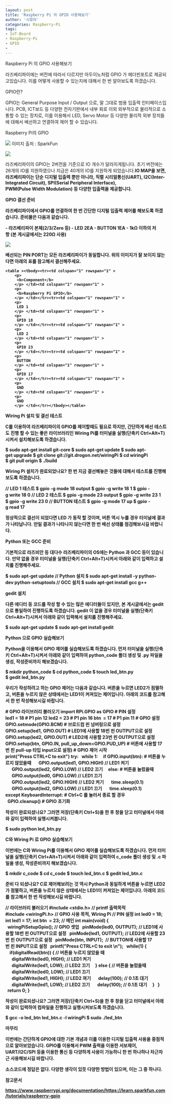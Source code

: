 ```yaml
---
layout: post
title: 'Raspberry Pi 의 GPIO 사용해보기'
author: '시류아'
categories: Raspberry-Pi
tags:
- IoT-Board
- Raspberry-Pi
- GPIO
-
---
```



<script> location.href='https://cafe.naver.com/develoid/788170' ; </script>

<p>
 <p>
  <p>
   Raspberry Pi 의 GPIO 사용해보기
  </p>
 </p>
</p>
<p>
 <p>라즈베리파이에는 버전에 따라서 다르지만 아두이노처럼 GPIO 가 헤더핀포트로 제공되고있습니다. 이를 어떻게 사용할 수 있는지에 대해서 한 번 알아보도록 하겠습니다.</p>
</p>
<p>
 <p>
  <p></p>
 </p>
</p>
<p>
 <p>
  <p>
   GPIO란?
  </p>
 </p>
</p>
<p>
 <p>GPIO는 General Purpose Input / Output 으로, 말 그대로 범용 입출력 인터페이스입니다. PCB, ICT보드 등 다양한 전자기판에서 내부 회로 이외 외부적으로 물리적으로 소통할 수 있는 장치로, 이를 이용해서 LED, Servo Motor 등 다양한 물리적 외부 장치들에 대해서 배선하고 연결하여 제어 할 수 있습니다.</p>
</p>
<p>
 <p>
  <p></p>
 </p>
</p>
<p>
 <p>
  <p>
   Raspberry Pi의 GPIO
  </p>
 </p>
</p>
<p>
 <p>
  <img src="https://dthumb-phinf.pstatic.net/?src=%22http%3A%2F%2Fblogfiles.naver.net%2FMjAxODAzMTlfMjkz%2FMDAxNTIxNDE5NzE5MjQ4.PUNskS7Y-Y9cUmT9CLLB7pRZwxBr9ELAMtHhX4uuAeog.rpIisuz_DlIz5l19VFvTLVdqi8ba6jBUIaXXfEEes8kg.JPEG.searphiel9%2Fgpiohighlight.jpg%22&amp;type=cafe_wa740">
  이미지 출처 : SparkFun
 </p>
</p>
<p>
 <p>
  <img src="https://dthumb-phinf.pstatic.net/?src=%22http%3A%2F%2Fblogfiles.naver.net%2FMjAxODAzMTlfMjcw%2FMDAxNTIxNDE5NTY0NTY4.F2d5p3_Vk1Ggzu_0VG3GcA3J2X-Dk6fHeDYcts08SuQg.ZArc2ojS2urRMo1abit2CidX6RXsCJ0x5y4H_0QSTSIg.PNG.searphiel9%2Fraspgpio.png%22&amp;type=cafe_wa740">
 </p>
</p>
<p>
 <p>라즈베리파이의 GPIO는 2버전을 기준으로 IO 개수가 달라지게됩니다. 초기 버전에는 26개의 IO를 지원하였으나 지금은 40개의 IO를 지원하게 되었습니다.<b><b>IO MAP을 보면, 라즈베리파이는 단순 디지털 입출력 뿐만 아니라, 직렬 시리얼통신(UART), I2C(Inter-Integrated Circuit), SPI(Serial Peripheral Interface), PWM(Pulse&nbsp;Width&nbsp;Modulation) 등 다양한 입출력을 제공합니다.</p>
</p>
<p>
 <p>
  <p></p>
 </p>
</p>
<p>
 <p>
  <p>
   GPIO 결선 준비
  </p>
 </p>
</p>
<p>
 <p>라즈베리파이에서 GPIO를 연결하여 한 번 간단한 디지털 입출력 제어를 해보도록 하겠습니다. 준비물은 다음과 같습니다.<b></p>
</p>
<p>
 <p>
  <p>
   -&nbsp;라즈베리파이&nbsp;본체(2/3/Zero&nbsp;등)
   <b>-&nbsp;LED&nbsp;2EA
   <b>-&nbsp;BUTTON&nbsp;1EA
   <b>-&nbsp;1kΩ&nbsp;이하의&nbsp;저항&nbsp;(본&nbsp;게시글에서는&nbsp;220Ω&nbsp;사용)
  </p>
 </p>
</p>
<p>
 <p>
  <img src="https://dthumb-phinf.pstatic.net/?src=%22http%3A%2F%2Fblogfiles.naver.net%2FMjAxODAzMTlfODkg%2FMDAxNTIxNDIyMjE4MDA1.mI0DPRvTLmXxMnPkBdwCeT_pcnUsatOTe3WqTNEHAMMg.E2b0fK-_h0usSNrypWrR11PwuiLQ94XJv5TEvmlscnog.PNG.searphiel9%2Ftestpi_breadboard.png%22&amp;type=cafe_wa740">
 </p>
</p>
<p>
 <p>배선되는 PIN PORT는 모든 라즈베리파이가 동일합니다. 위의 이미지가 잘 보이지 않는다면 아래의 표를 참고해서 결선해주세요.</p>
</p>
<p>
 <p>
  <p>
   <p>























    <table ><tbody><tr><td colspan="1" rowspan="1" >
        <p>
         <b>Component</b>
        </p> </td><td colspan="1" rowspan="1" >
        <p>
         <b>Raspberry Pi GPIO</b>
        </p> </td></tr><tr><td colspan="1" rowspan="1" >
        <p>
         LED 1
        </p> </td><td colspan="1" rowspan="1" >
        <p>
         GPIO 18
        </p> </td></tr><tr><td colspan="1" rowspan="1" >
        <p>
         LED 2
        </p> </td><td colspan="1" rowspan="1" >
        <p>
         GPIO 23
        </p> </td></tr><tr><td colspan="1" rowspan="1" >
        <p>
         BUTTON
        </p> </td><td colspan="1" rowspan="1" >
        <p>
         GPIO 17
        </p> </td></tr><tr><td colspan="1" rowspan="1" >
        <p>
         GND
        </p> </td><td colspan="1" rowspan="1" >
        <p>
         GND
        </p> </td></tr></tbody></table>
   </p>
  </p>
 </p>
</p>
<p>
 <p>
  <p></p>
 </p>
</p>
<p>
 <p>
  <p>
   Wiring Pi 설치 및 결선 테스트
  </p>
 </p>
</p>
<p>
 <p>C를 이용하여 라즈베리파이의 GPIO를 제어할때도 필요로 하지만, 간단하게 배선 테스트도 진행 할 수 있는 좋은 라이브러리인 Wiring Pi를 터미널을 실행(단축키 Ctrl+Alt+T)시켜서&nbsp;설치해보도록 하겠습니다.</p>
</p>
<p>
 <p>
  <p>
   $&nbsp;sudo&nbsp;apt-get&nbsp;install&nbsp;git-core
   <b>$&nbsp;sudo&nbsp;apt-get&nbsp;update
   <b>$&nbsp;sudo&nbsp;apt-get&nbsp;upgrade
   <b>$&nbsp;git&nbsp;clone&nbsp;git://git.drogon.net/wiringPi
   <b>$&nbsp;cd&nbsp;wiringPi
   <b>$&nbsp;git&nbsp;pull&nbsp;origin
   <b>$&nbsp;./build
  </p>
 </p>
</p>
<p>
 <p>Wiring Pi 설치가 완료되었나요? 한 번 지금 결선해놓은 것들에 대해서 테스트를 진행해보도록 하겠습니다.</p>
</p>
<p>
 <p>
  <p>
   //&nbsp;LED&nbsp;1&nbsp;테스트
   <b>$&nbsp;gpio&nbsp;-g&nbsp;mode&nbsp;18&nbsp;output
   <b>$&nbsp;gpio&nbsp;-g&nbsp;write&nbsp;18&nbsp;1
   <b>$&nbsp;gpio&nbsp;-g&nbsp;write&nbsp;18&nbsp;0
   <b>
   <b>//&nbsp;LED&nbsp;2&nbsp;테스트
   <b>$&nbsp;gpio&nbsp;-g&nbsp;mode&nbsp;23&nbsp;output
   <b>$&nbsp;gpio&nbsp;-g&nbsp;write&nbsp;23&nbsp;1
   <b>$&nbsp;gpio&nbsp;-g&nbsp;write&nbsp;23&nbsp;0
   <b>
   <b>//&nbsp;BUTTON&nbsp;테스트
   <b>$&nbsp;gpio&nbsp;-g&nbsp;mode&nbsp;17&nbsp;up
   <b>$&nbsp;gpio&nbsp;-g&nbsp;read&nbsp;17
  </p>
 </p>
</p>
<p>
 <p>정상적으로 결선이 되었다면 LED 가 동작 할 것이며, 버튼 역시 누를 경우 터미널에 결과가 나타납니다. 만일 결과가 나타나지 않는다면 한 번 배선 상태를 점검해보시길 바랍니다.</p>
</p>
<p>
 <p>
  <p></p>
 </p>
</p>
<p>
 <p>
  <p>
   Python 또는 GCC 준비
  </p>
 </p>
</p>
<p>
 <p>기본적으로 라즈비안 등 대다수 라즈베리파이의 OS에는 Python 과 GCC 등이 있습니다. 만약 없을 경우 터미널을 실행(단축키 Ctrl+Alt+T)시켜서&nbsp;아래와 같이 입력하고 설치를 진행해주세요.</p>
</p>
<p>
 <p>
  <p>
   $&nbsp;sudo&nbsp;apt-get&nbsp;update
   <b>
   <b>//&nbsp;Python&nbsp;설치
   <b>$&nbsp;sudo&nbsp;apt-get&nbsp;install&nbsp;-y&nbsp;python-dev&nbsp;python-setuptools
   <b>
   <b>//&nbsp;GCC&nbsp;설치
   <b>$&nbsp;sudo&nbsp;apt-get&nbsp;install&nbsp;gcc&nbsp;g++
  </p>
 </p>
</p>
<p>
 <p>
  <p></p>
 </p>
</p>
<p>
 <p>
  <p>
   gedit 설치
  </p>
 </p>
</p>
<p>
 <p>다른 에디터 등 코드를 작성 할 수 있는 많은 에디터들이 있지만, 본 게시글에서는 gedit으로 통일하여 진행하도록 하겠습니다. gedit 이 없을 경우 터미널을 실행(단축키 Ctrl+Alt+T)시켜서&nbsp;아래와 같이 입력해서 설치를 진행해주세요.</p>
</p>
<p>
 <p>
  <p>
   $&nbsp;sudo&nbsp;apt-get&nbsp;update
   <b>$&nbsp;sudo&nbsp;apt-get&nbsp;install&nbsp;gedit
  </p>
 </p>
</p>
<p>
 <p>
  <p></p>
 </p>
</p>
<p>
 <p>
  <p>
   Python 으로 GPIO 실습해보기
  </p>
 </p>
</p>
<p>
 <p>Python을 이용해서 GPIO 제어를 실습해보도록 하겠습니다. 먼저&nbsp;터미널을 실행(단축키 Ctrl+Alt+T)시켜서 아래와 같이 입력하여 python_code 폴더 생성 및 .py 파일을 생성, 작성준비까지 해보겠습니다.</p>
</p>
<p>
 <p>
  <p>
   $&nbsp;mkdir&nbsp;python_code
   <b>$&nbsp;cd&nbsp;python_code
   <b>$&nbsp;touch&nbsp;led_btn.py
   <b>$&nbsp;gedit&nbsp;led_btn.py
  </p>
 </p>
</p>
<p>
 <p>우리가 작성하려고 하는 GPIO 제어는 다음과 같습니다. 버튼을 누르면 LED2가 점멸하고, 버튼을 누르지 않은 상태에서는 LED1이 켜져있는 제어입니다. 아래의 코드를 참고해서 한 번 작성해보시길 바랍니다.</p>
</p>
<p>
 <p>
  <p>
   #&nbsp;GPIO&nbsp;라이브러리&nbsp;불러오기
   <b>import&nbsp;RPi.GPIO&nbsp;as&nbsp;GPIO
   <b>
   <b>#&nbsp;PIN&nbsp;설정
   <b>led1&nbsp;=&nbsp;18&nbsp;#&nbsp;P1&nbsp;pin&nbsp;12
   <b>led2&nbsp;=&nbsp;23&nbsp;#&nbsp;P1&nbsp;pin&nbsp;16
   <b>btn&nbsp;&nbsp;=&nbsp;17&nbsp;#&nbsp;P1&nbsp;pin&nbsp;11
   <b>
   <b>#&nbsp;GPIO&nbsp;설정
   <b>GPIO.setmode(GPIO.BCM)&nbsp;#&nbsp;브로드컴&nbsp;핀&nbsp;넘버링으로&nbsp;설정
   <b>GPIO.setup(led1,&nbsp;GPIO.OUT)&nbsp;#&nbsp;LED1에&nbsp;사용할&nbsp;18번&nbsp;핀&nbsp;OUTPUT으로&nbsp;설정
   <b>GPIO.setup(led2,&nbsp;GPIO.OUT)&nbsp;#&nbsp;LED2에&nbsp;사용할&nbsp;23번&nbsp;핀&nbsp;OUTPUT으로&nbsp;설정
   <b>GPIO.setup(btn,&nbsp;GPIO.IN,&nbsp;pull_up_down=GPIO.PUD_UP)&nbsp;#&nbsp;버튼에&nbsp;사용할&nbsp;17번&nbsp;핀&nbsp;pull-up&nbsp;타입&nbsp;input으로&nbsp;설정)
   <b>
   <b>#&nbsp;GPIO&nbsp;제어&nbsp;시작
   <b>print("Press&nbsp;CTRL+C&nbsp;to&nbsp;exit")
   <b>try:
   <b>&nbsp;&nbsp;while&nbsp;1:
   <b>&nbsp;&nbsp;&nbsp;&nbsp;if&nbsp;GPIO.input(btn):&nbsp;#&nbsp;버튼을&nbsp;누르지&nbsp;않았을때
   <b>&nbsp;&nbsp;&nbsp;&nbsp;&nbsp;&nbsp;GPIO.output(led1,&nbsp;GPIO.HIGH)&nbsp;//&nbsp;LED1&nbsp;켜기
   <b>&nbsp;&nbsp;&nbsp;&nbsp;&nbsp;&nbsp;GPIO.output(led2,&nbsp;GPIO.LOW)&nbsp;//&nbsp;LED2&nbsp;끄기
   <b>&nbsp;&nbsp;&nbsp;&nbsp;else:&nbsp;#&nbsp;버튼을&nbsp;눌렀을때
   <b>&nbsp;&nbsp;&nbsp;&nbsp;&nbsp;&nbsp;GPIO.output(led0,&nbsp;GPIO.LOW)&nbsp;//&nbsp;LED1&nbsp;끄기
   <b>&nbsp;&nbsp;&nbsp;&nbsp;&nbsp;&nbsp;GPIO.output(led2,&nbsp;GPIO.HIGH)&nbsp;//&nbsp;LED2&nbsp;켜기
   <b>&nbsp;&nbsp;&nbsp;&nbsp;&nbsp;&nbsp;time.sleep(0.1)
   <b>&nbsp;&nbsp;&nbsp;&nbsp;&nbsp;&nbsp;GPIO.output(led2,&nbsp;GPIO.LOW)&nbsp;//&nbsp;LED1&nbsp;끄기
   <b>&nbsp;&nbsp;&nbsp;&nbsp;&nbsp;&nbsp;time.sleep(0.1)
   <b>except&nbsp;KeyboardInterrupt:&nbsp;#&nbsp;Ctrl+C&nbsp;를&nbsp;눌러서&nbsp;종료&nbsp;할&nbsp;경우
   <b>&nbsp;&nbsp;GPIO.cleanup()&nbsp;#&nbsp;GPIO&nbsp;초기화
   <b>
   <b>
  </p>
 </p>
</p>
<p>
 <p>작성이 완료되셨나요? 그러면 저장(단축키 Ctrl+S)을 한 후 창을 닫고 터미널에서 아래와 같이 입력하여 실행시켜봅니다.</p>
</p>
<p>
 <p>
  <p>
   $&nbsp;sudo&nbsp;python&nbsp;led_btn.py
  </p>
 </p>
</p>
<p>
 <p>
  <p></p>
 </p>
</p>
<p>
 <p>
  <p>
   C와 Wiring Pi 로 GPIO 실습해보기
  </p>
 </p>
</p>
<p>
 <p>이번에는 C와 Wiring Pi를 이용해서 GPIO 제어를 실습해보도록 하겠습니다. 먼저&nbsp;터미널을 실행(단축키 Ctrl+Alt+T)시켜서 아래와 같이 입력하여 c_code 폴더 생성 및 .c 파일을 생성, 작성준비까지 해보겠습니다.</p>
</p>
<p>
 <p>
  <p>
   $&nbsp;mkdir&nbsp;c_code
   <b>$&nbsp;cd&nbsp;c_code
   <b>$&nbsp;touch&nbsp;led_btn.c
   <b>$&nbsp;gedit&nbsp;led_btn.c
  </p>
 </p>
</p>
<p>
 <p>준비 다 되셨나요? C로 제어해보려는 것 역시 Python과 동일하게&nbsp;버튼을 누르면 LED2가 점멸하고, 버튼을 누르지 않은 상태에서는 LED1이 켜져있는 제어입니다. 아래의 코드를 참고해서 한 번 작성해보시길 바랍니다.</p>
</p>
<p>
 <p>
  <p>
   //&nbsp;라이브러리&nbsp;불러오기
   <b>#include&nbsp;&lt;stdio.h&gt;&nbsp;//&nbsp;printf&nbsp;출력목적
   <b>#include&nbsp;&lt;wiringPi.h&gt;&nbsp;//&nbsp;GPIO&nbsp;사용&nbsp;목적,&nbsp;Wiring&nbsp;Pi
   <b>
   <b>//&nbsp;PIN&nbsp;설정
   <b>int&nbsp;led0&nbsp;=&nbsp;18;
   <b>int&nbsp;led1&nbsp;=&nbsp;17;
   <b>int&nbsp;btn&nbsp;&nbsp;=&nbsp;23;
   <b>
   <b>//&nbsp;메인
   <b>int&nbsp;main(void)&nbsp;{
   <b>&nbsp;&nbsp;wiringPiSetupGpio();&nbsp;//&nbsp;GPIO&nbsp;셋업
   <b>&nbsp;&nbsp;pinMode(led0,&nbsp;OUTPUT);&nbsp;//&nbsp;LED1에&nbsp;사용할&nbsp;18번&nbsp;핀&nbsp;OUTPUT으로&nbsp;설정
   <b>&nbsp;&nbsp;pinMode(led1,&nbsp;OUTPUT);&nbsp;//&nbsp;LED2에&nbsp;사용할&nbsp;23번&nbsp;핀&nbsp;OUTPUT으로&nbsp;설정
   <b>&nbsp;&nbsp;pinMode(btn,&nbsp;INPUT);&nbsp;&nbsp;//&nbsp;BUTTON에&nbsp;사용할&nbsp;17번&nbsp;핀&nbsp;INPUT으로&nbsp;설정
   <b>
   <b>&nbsp;&nbsp;printf("Press&nbsp;CTRL+C&nbsp;to&nbsp;exit&nbsp;\n");
   <b>
   <b>&nbsp;&nbsp;while(1)&nbsp;{
   <b>&nbsp;&nbsp;&nbsp;&nbsp;if(digitalRead(btn))&nbsp;{&nbsp;//&nbsp;버튼을&nbsp;누르지&nbsp;않았을&nbsp;때
   <b>&nbsp;&nbsp;&nbsp;&nbsp;&nbsp;&nbsp;digitalWrite(led0,&nbsp;HIGH);&nbsp;//&nbsp;LED1&nbsp;켜기
   <b>&nbsp;&nbsp;&nbsp;&nbsp;&nbsp;&nbsp;digitalWrite(led1,&nbsp;LOW);&nbsp;//&nbsp;LED2&nbsp;끄기
   <b>&nbsp;&nbsp;&nbsp;&nbsp;}&nbsp;else&nbsp;{&nbsp;//&nbsp;버튼을&nbsp;눌렀을때
   <b>&nbsp;&nbsp;&nbsp;&nbsp;&nbsp;&nbsp;digitalWrite(led0,&nbsp;LOW);&nbsp;//&nbsp;LED1&nbsp;끄기
   <b>&nbsp;&nbsp;&nbsp;&nbsp;&nbsp;&nbsp;digitalWrite(led1,&nbsp;HIGH);&nbsp;//&nbsp;LED2&nbsp;껴기
   <b>&nbsp;&nbsp;&nbsp;&nbsp;&nbsp;&nbsp;delay(100);&nbsp;//&nbsp;0.1초&nbsp;대기
   <b>&nbsp;&nbsp;&nbsp;&nbsp;&nbsp;&nbsp;digitalWrite(led1,&nbsp;LOW);&nbsp;//&nbsp;LED2&nbsp;끄기
   <b>&nbsp;&nbsp;&nbsp;&nbsp;&nbsp;&nbsp;delay(100);&nbsp;//&nbsp;0.1초&nbsp;대기
   <b>&nbsp;&nbsp;&nbsp;&nbsp;}
   <b>&nbsp;&nbsp;}
   <b>&nbsp;&nbsp;return&nbsp;0;
   <b>}
   <b>
  </p>
 </p>
</p>
<p>
 <p>작성이 완료되셨나요? 그러면 저장(단축키 Ctrl+S)을 한 후 창을 닫고 터미널에서 아래와 같이 입력하여 컴파일을 진행하고 실행시켜보도록 하겠습니다.</p>
</p>
<p>
 <p>
  <p>
   $&nbsp;gcc&nbsp;-o&nbsp;led_btn&nbsp;led_btn.c&nbsp;-l&nbsp;wiringPi
   <b>$&nbsp;sudo&nbsp;./led_btn
  </p>
 </p>
</p>
<p>
 <p>
  <p></p>
 </p>
</p>
<p>
 <p>
  <p>
   마무리
  </p>
 </p>
</p>
<p>
 <p>이번에는 간단하게 GPIO에 대한 기본 개념과 이를 이용한 디지털 입출력 사용을 중점적으로 알아보았습니다. GPIO를 이용해서 PWM 출력을 이용한 서보제어, UART/I2C/SPI 등을 이용한 통신 등 다양하게 사용이 가능하니 한 번 하나하나 차근차근 사용해보시길 바랍니다.</p>
</p>
<p>
 <p>
  <p></p>
 </p>
</p>
<p>
 <p>소스코드에 정답은 없다. 다양한 생각이 있듯 다양한 방법이 있으며, 이는 그 중 하나다.</p>
</p>
<p>
 <p>
  <p></p>
 </p>
</p>
<p>
 <p>
  <p>
   참고문서
  </p>
 </p>
</p>
<p>
 <p><a href="https://www.raspberrypi.org/documentation/">https://www.raspberrypi.org/documentation/</a><b><a href="https://www.raspberrypi.org/documentation/"></a><a href="https://learn.sparkfun.com/tutorials/raspberry-gpio">https://learn.sparkfun.com/tutorials/raspberry-gpio</a><b></p>
</p>
